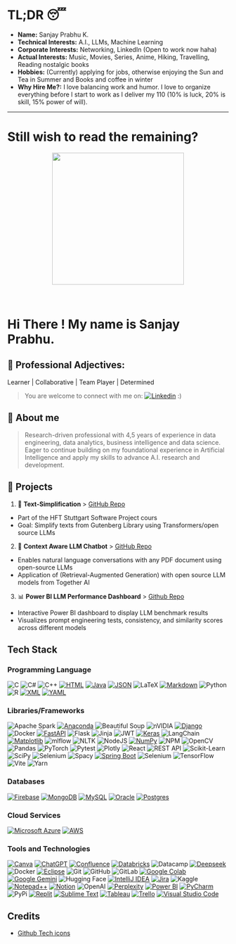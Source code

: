 <!--
**Sanjay9921/Sanjay9921** is a ✨ _special_ ✨ repository because its `README.md` (this file) appears on your GitHub profile.

Icons:
https://github.com/inttter/md-badges
-->

# TL;DR 😴

- **Name:** Sanjay Prabhu K.
- **Technical Interests:** A.I., LLMs, Machine Learning  
- **Corporate Interests:** Networking, LinkedIn (Open to work now haha)  
- **Actual Interests:** Music, Movies, Series, Anime, Hiking, Travelling, Reading nostalgic books
- **Hobbies:** (Currently) applying for jobs, otherwise enjoying the Sun and Tea in Summer and Books and coffee in winter
- **Why Hire Me?:** I love balancing work and humor. I love to organize everything before I start to work as I deliver my 110 (10% is luck, 20% is skill, 15% power of will).
---

# Still wish to read the remaining?

<div align="center">
<img src="https://media4.giphy.com/media/v1.Y2lkPTc5MGI3NjExZG9oem81NXUyamRvZjNnMGVveGRlemY1OWN1ZHRsOWptNHJrNzR6NiZlcD12MV9pbnRlcm5hbF9naWZfYnlfaWQmY3Q9Zw/3oEduKoCblNVAgAbYI/giphy.gif" width="300">
</div>
<br><br>  

# Hi There ! My name is Sanjay Prabhu.

## 💼 Professional Adjectives: 
Learner | Collaborative | Team Player | Determined
> You are welcome to connect with me on: [![Linkedin](https://img.shields.io/badge/-LinkedIn-blue?style=flat-square&logo=Linkedin&logoColor=white&link=https://www.linkedin.com/in/sanjay-prabhu-k/)](https://www.linkedin.com/in/sanjay-prabhu-k/) :)

## 👋 About me

> Research-driven professional with 4,5 years of experience in data engineering, data analytics, business intelligence
and data science. Eager to continue building on my foundational experience in Artificial Intelligence and apply my
skills to advance A.I. research and development.

## 🚀 Projects

1. 📘 **Text-Simplification** > [GitHub Repo](https://github.com/Sanjay9921/Text-Simplification)
  - Part of the HFT Stuttgart Software Project cours
  - Goal: Simplify texts from Gutenberg Library using Transformers/open source LLMs

2. 🤖 **Context Aware LLM Chatbot** > [GitHub Repo](https://github.com/Sanjay9921/Context-Aware-LLM-Chatbot)
  - Enables natural language conversations with any PDF document using open-source LLMs
  - Application of (Retrieval-Augmented Generation) with open source LLM models from Together AI

3. 📊 **Power BI LLM Performance Dashboard** > [Github Repo](https://github.com/Sanjay9921/PowerBI-LLM-Performance-Dashboard)
 - Interactive Power BI dashboard to display LLM benchmark results
 - Visualizes prompt engineering tests, consistency, and similarity scores across different models

## Tech Stack

### Programming Language
![C](https://img.shields.io/badge/c-%2300599C.svg?style=for-the-badge&logo=c&logoColor=white)
![C#](https://img.shields.io/badge/c%23-%23239120.svg?style=for-the-badge&logo=csharp&logoColor=white)
![C++](https://img.shields.io/badge/c++-%2300599C.svg?style=for-the-badge&logo=c%2B%2B&logoColor=white)
[![HTML](https://img.shields.io/badge/HTML-%23E34F26.svg?logo=html5&logoColor=white)](#)
[![Java](https://img.shields.io/badge/Java-%23ED8B00.svg?logo=openjdk&logoColor=white)](#)
[![JSON](https://img.shields.io/badge/JSON-000?logo=json&logoColor=fff)](#)
![LaTeX](https://img.shields.io/badge/latex-%23008080.svg?style=for-the-badge&logo=latex&logoColor=white)
[![Markdown](https://img.shields.io/badge/Markdown-%23000000.svg?logo=markdown&logoColor=white)](#)
![Python](https://img.shields.io/badge/-Python-yellow?style=flat-square&logo=python&logoColor=white)
![R](https://img.shields.io/badge/r-%23276DC3.svg?style=for-the-badge&logo=r&logoColor=white)
[![XML](https://img.shields.io/badge/XML-767C52?logo=xml&logoColor=fff)](#)
[![YAML](https://img.shields.io/badge/YAML-CB171E?logo=yaml&logoColor=fff)](#)

### Libraries/Frameworks
![Apache Spark](https://img.shields.io/badge/Apache%20Spark-FDEE21?style=flat-square&logo=apachespark&logoColor=black)
[![Anaconda](https://img.shields.io/badge/Anaconda-44A833?logo=anaconda&logoColor=fff)](#)
![Beautiful Soup](https://img.shields.io/badge/-Beautiful%20Soup-green?style=flat-square&logo=beautifulsoup&logoColor=white)
![nVIDIA](https://img.shields.io/badge/cuda-000000.svg?style=for-the-badge&logo=nVIDIA&logoColor=green)
[![Django](https://img.shields.io/badge/Django-%23092E20.svg?logo=django&logoColor=white)](#)
![Docker](https://img.shields.io/badge/-Docker-blue?style=flat-square&logo=docker&logoColor=white)
[![FastAPI](https://img.shields.io/badge/FastAPI-009485.svg?logo=fastapi&logoColor=white)](#)
![Flask](https://img.shields.io/badge/-Flask-lightgrey?style=flat-square&logo=flask&logoColor=white)
![Jinja](https://img.shields.io/badge/jinja-white.svg?style=for-the-badge&logo=jinja&logoColor=black)
![JWT](https://img.shields.io/badge/JWT-black?style=for-the-badge&logo=JSON%20web%20tokens)
[![Keras](https://img.shields.io/badge/Keras-D00000?logo=keras&logoColor=fff)](#)
![LangChain](https://img.shields.io/badge/-LangChain-blue?style=flat-square&logo=langchain&logoColor=white)
[![Matplotlib](https://custom-icon-badges.demolab.com/badge/Matplotlib-71D291?logo=matplotlib&logoColor=fff)](#)
![mlflow](https://img.shields.io/badge/mlflow-%23d9ead3.svg?style=for-the-badge&logo=numpy&logoColor=blue)
![NLTK](https://img.shields.io/badge/-NLTK-green?style=flat-square&logo=nltk&logoColor=white)
![NodeJS](https://img.shields.io/badge/node.js-6DA55F?style=for-the-badge&logo=node.js&logoColor=white)
[![NumPy](https://img.shields.io/badge/NumPy-4DABCF?logo=numpy&logoColor=fff)](#)
![NPM](https://img.shields.io/badge/NPM-%23CB3837.svg?style=for-the-badge&logo=npm&logoColor=white)
![OpenCV](https://img.shields.io/badge/opencv-%23white.svg?style=for-the-badge&logo=opencv&logoColor=white)
![Pandas](https://img.shields.io/badge/-Pandas-blue?style=flat-square&logo=pandas&logoColor=white)
![PyTorch](https://img.shields.io/badge/-PyTorch-red?style=flat-square&logo=pytorch&logoColor=white)
![Pytest](https://img.shields.io/badge/pytest-%23ffffff.svg?style=for-the-badge&logo=pytest&logoColor=2f9fe3)
![Plotly](https://img.shields.io/badge/Plotly-%233F4F75.svg?style=for-the-badge&logo=plotly&logoColor=white)
![React](https://img.shields.io/badge/react-%2320232a.svg?style=for-the-badge&logo=react&logoColor=%2361DAFB)
![REST API](https://img.shields.io/badge/-REST%20API-blue?style=flat-square&logo=api&logoColor=white)
![Scikit-Learn](https://img.shields.io/badge/-Scikit%20Learn-blue?style=flat-square&logo=scikit-learn&logoColor=white)
![SciPy](https://img.shields.io/badge/SciPy-%230C55A5.svg?style=for-the-badge&logo=scipy&logoColor=%white)
![Selenium](https://img.shields.io/badge/-Selenium-blue?style=flat-square&logo=selenium&logoColor=white)
![Spacy](https://img.shields.io/badge/-Spacy-blue?style=flat-square&logo=spacy&logoColor=white)
[![Spring Boot](https://img.shields.io/badge/Spring%20Boot-6DB33F?logo=springboot&logoColor=fff)](#)
![Selenium](https://img.shields.io/badge/-selenium-%43B02A?style=for-the-badge&logo=selenium&logoColor=white)
![TensorFlow](https://img.shields.io/badge/-TensorFlow-orange?style=flat-square&logo=tensorflow&logoColor=white)
![Vite](https://img.shields.io/badge/vite-%23646CFF.svg?style=for-the-badge&logo=vite&logoColor=white)
![Yarn](https://img.shields.io/badge/yarn-%232C8EBB.svg?style=for-the-badge&logo=yarn&logoColor=white)

### Databases
[![Firebase](https://img.shields.io/badge/Firebase-039BE5?logo=Firebase&logoColor=white)](#)
[![MongoDB](https://img.shields.io/badge/MongoDB-%234ea94b.svg?logo=mongodb&logoColor=white)](#)
[![MySQL](https://img.shields.io/badge/MySQL-4479A1?logo=mysql&logoColor=fff)](#)
[![Oracle](https://custom-icon-badges.demolab.com/badge/Oracle-F80000?logo=oracle&logoColor=fff)](#)
[![Postgres](https://img.shields.io/badge/Postgres-%23316192.svg?logo=postgresql&logoColor=white)](#)

### Cloud Services
[![Microsoft Azure](https://custom-icon-badges.demolab.com/badge/Microsoft%20Azure-0089D6?logo=msazure&logoColor=white)](#)
[![AWS](https://custom-icon-badges.demolab.com/badge/AWS-%23FF9900.svg?logo=aws&logoColor=white)](#)

### Tools and Technologies
[![Canva](https://img.shields.io/badge/Canva-%2300C4CC.svg?&logo=Canva&logoColor=white)](#)
[![ChatGPT](https://img.shields.io/badge/ChatGPT-74aa9c?logo=openai&logoColor=white)](#)
[![Confluence](https://img.shields.io/badge/Confluence-172B4D?logo=confluence&logoColor=fff)](#)
[![Databricks](https://img.shields.io/badge/Databricks-FF3621?logo=databricks&logoColor=fff)](#)
![Datacamp](https://img.shields.io/badge/Datacamp-05192D?style=for-the-badge&logo=datacamp&logoColor=03E860)
[![Deepseek](https://custom-icon-badges.demolab.com/badge/Deepseek-4D6BFF?logo=deepseek&logoColor=fff)](#)
![Docker](https://img.shields.io/badge/docker-%230db7ed.svg?style=for-the-badge&logo=docker&logoColor=white)
[![Eclipse](https://img.shields.io/badge/Eclipse-FE7A16.svg?logo=Eclipse&logoColor=white)](#)
![Git](https://img.shields.io/badge/-Git-black?style=flat-square&logo=git&logoColor=white)
![GitHub](https://img.shields.io/badge/github-%23121011.svg?style=for-the-badge&logo=github&logoColor=white)
![GitLab](https://img.shields.io/badge/gitlab-%23181717.svg?style=for-the-badge&logo=gitlab&logoColor=white)
[![Google Colab](https://img.shields.io/badge/Google%20Colab-F9AB00?logo=googlecolab&logoColor=fff)](#)
[![Google Gemini](https://img.shields.io/badge/Google%20Gemini-886FBF?logo=googlegemini&logoColor=fff)](#)
![Hugging Face](https://img.shields.io/badge/-Hugging%20Face-orange?style=flat-square&logo=huggingface&logoColor=white)
[![IntelliJ IDEA](https://img.shields.io/badge/IntelliJIDEA-000000.svg?logo=intellij-idea&logoColor=white)](#)
[![Jira](https://img.shields.io/badge/Jira-0052CC?logo=jira&logoColor=fff)](#)
![Kaggle](https://img.shields.io/badge/Kaggle-035a7d?style=for-the-badge&logo=kaggle&logoColor=white)
[![Notepad++](https://img.shields.io/badge/Notepad++-90E59A.svg?&logo=notepad%2b%2b&logoColor=black)](#)
[![Notion](https://img.shields.io/badge/Notion-000?logo=notion&logoColor=fff)](#)
![OpenAI](https://img.shields.io/badge/-OpenAI-lightgrey?style=flat-square&logo=openai&logoColor=white)
[![Perplexity](https://img.shields.io/badge/Perplexity-1FB8CD?logo=perplexity&logoColor=fff)](#)
[![Power BI](https://custom-icon-badges.demolab.com/badge/Power%20BI-F1C912?logo=power-bi&logoColor=fff)](#)
[![PyCharm](https://img.shields.io/badge/PyCharm-000?logo=pycharm&logoColor=fff)](#)
![PyPi](https://img.shields.io/badge/pypi-%23ececec.svg?style=for-the-badge&logo=pypi&logoColor=1f73b7)
[![Replit](https://img.shields.io/badge/Replit-F26207?logo=replit&logoColor=fff)](#)
[![Sublime Text](https://img.shields.io/badge/Sublime%20Text-%23575757.svg?logo=sublime-text&logoColor=important)](#)
[![Tableau](https://custom-icon-badges.demolab.com/badge/Tableau-0176D3?logo=tableau&logoColor=fff)](#)
[![Trello](https://img.shields.io/badge/Trello-0052CC?logo=trello&logoColor=fff)](#)
[![Visual Studio Code](https://custom-icon-badges.demolab.com/badge/Visual%20Studio%20Code-0078d7.svg?logo=vsc&logoColor=white)](#)

## Credits

* <a href="https://github.com/Ileriayo/markdown-badges">Github Tech icons</a>
